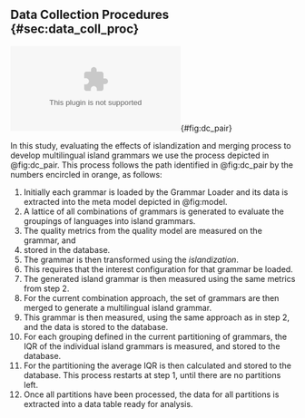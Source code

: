 ## Data Collection Procedures {#sec:data_coll_proc}

![Data collection process for evaluating multilingual grammar islandization process.](images/paper/dc_pair.eps){#fig:dc_pair}

In this study, evaluating the effects of islandization and merging process to develop multilingual island grammars we use the process depicted in @fig:dc_pair. This process follows the path identified in @fig:dc_pair by the numbers encircled in orange, as follows:

1. Initially each grammar is loaded by the Grammar Loader and its data is extracted into the meta model depicted in @fig:model.
2. A lattice of all combinations of grammars is generated to evaluate the groupings of languages into island grammars.
2. The quality metrics from the quality model are measured on the grammar, and
3. stored in the database.
4. The grammar is then transformed using the *islandization*.
5. This requires that the interest configuration for that grammar be loaded.
6. The generated island grammar is then measured using the same metrics from step 2.
7. For the current combination approach, the set of grammars are then merged to generate a multilingual island grammar.
8. This grammar is then measured, using the same approach as in step 2, and the data is stored to the database.
9. For each grouping defined in the current partitioning of grammars, the IQR of the individual island grammars is measured, and stored to the database.
10. For the partitioning the average IQR is then calculated and stored to the database. This process restarts at step 1, until there are no partitions left.
11. Once all partitions have been processed, the data for all partitions is extracted into a data table ready for analysis.
